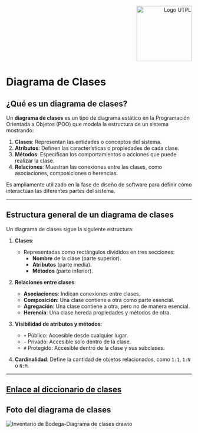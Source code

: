 <p align="right">
  <img src="https://i.postimg.cc/13qQdqZs/utpllogo.png" alt="Logo UTPL" width="150"/>
</p>

# Diagrama de Clases

## ¿Qué es un diagrama de clases?

Un **diagrama de clases** es un tipo de diagrama estático en la Programación Orientada a Objetos (POO) que modela la estructura de un sistema mostrando:  
1. **Clases**: Representan las entidades o conceptos del sistema.  
2. **Atributos**: Definen las características o propiedades de cada clase.  
3. **Métodos**: Especifican los comportamientos o acciones que puede realizar la clase.  
4. **Relaciones**: Muestran las conexiones entre las clases, como asociaciones, composiciones o herencias.

Es ampliamente utilizado en la fase de diseño de software para definir cómo interactúan las diferentes partes del sistema.

---

## Estructura general de un diagrama de clases

Un diagrama de clases sigue la siguiente estructura:

1. **Clases**:  
   - Representadas como rectángulos divididos en tres secciones:  
     - **Nombre** de la clase (parte superior).  
     - **Atributos** (parte media).  
     - **Métodos** (parte inferior).  

2. **Relaciones entre clases**:  
   - **Asociaciones**: Indican conexiones entre clases.  
   - **Composición**: Una clase contiene a otra como parte esencial.  
   - **Agregación**: Una clase contiene a otra, pero no de manera esencial.  
   - **Herencia**: Una clase hereda propiedades y métodos de otra.  

3. **Visibilidad de atributos y métodos**:  
   - `+` Público: Accesible desde cualquier lugar.  
   - `-` Privado: Accesible solo dentro de la clase.  
   - `#` Protegido: Accesible dentro de la clase y sus subclases.  

4. **Cardinalidad**: Define la cantidad de objetos relacionados, como `1:1`, `1:N` o `N:M`.

---

## [Enlace al diccionario de clases](https://utpl-my.sharepoint.com/:x:/g/personal/hlchuquimarca_utpl_edu_ec/Ef4Q6vqcT6ZIkBWhR8b88AsBFVgr6-DH5vroV6cvmuYZhQ?e=caQLEj)

## Foto del diagrama de clases
![Inventario de Bodega-Diagrama de clases drawio](https://github.com/user-attachments/assets/51eb058e-0367-42dd-8953-7080634bab03)


